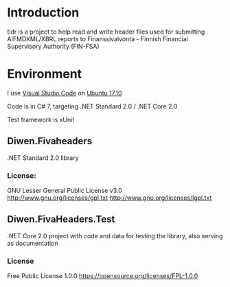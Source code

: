 # Introduction 
tldr is a project to help read and write header files used for submitting AIFMDXML/XBRL reports 
to Finanssivalvonta - Finnish Financial Supervisory Authority (FIN-FSA)

# Environment
I use [Visual Studio Code](https://code.visualstudio.com/) 
on [Ubuntu 17.10](https://www.ubuntu.com/desktop/1710)

Code is in C# 7, targeting .NET Standard 2.0 / .NET Core 2.0

Test framework is xUnit

## Diwen.Fivaheaders
.NET Standard 2.0 library

### License:
GNU Lesser General Public License v3.0
http://www.gnu.org/licenses/gpl.txt
http://www.gnu.org/licenses/lgpl.txt


## Diwen.FivaHeaders.Test
.NET Core 2.0 project with code and data for testing the library, also serving as documentation

### License
Free Public License 1.0.0
https://opensource.org/licenses/FPL-1.0.0